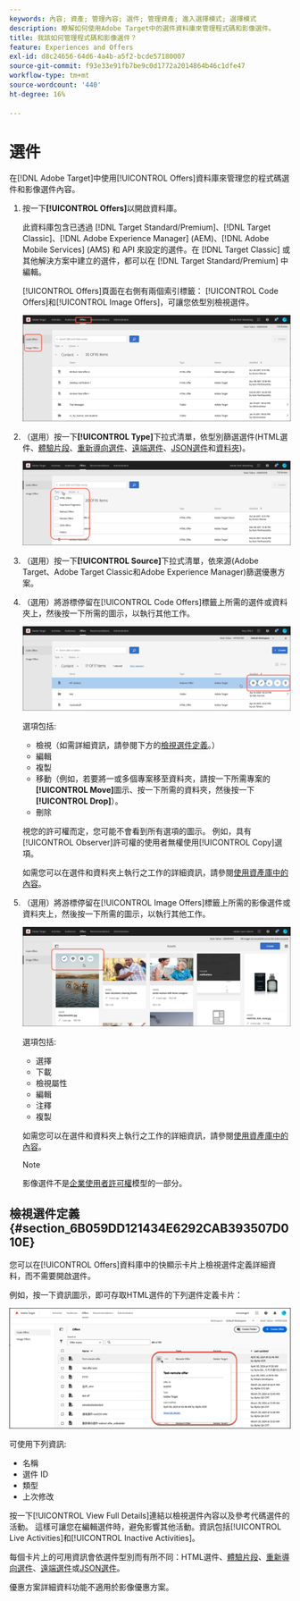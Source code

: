 ```yaml
---
keywords: 內容; 資產; 管理內容; 選件; 管理資產; 進入選擇模式; 選擇模式
description: 瞭解如何使用Adobe Target中的選件資料庫來管理程式碼和影像選件。
title: 我該如何管理程式碼和影像選件？
feature: Experiences and Offers
exl-id: d8c24656-64d6-4a4b-a5f2-bcde57180007
source-git-commit: f93e33e91fb7be9c0d1772a2014864b46c1dfe47
workflow-type: tm+mt
source-wordcount: '440'
ht-degree: 16%

---
```


# 選件

在[!DNL Adobe Target]中使用[!UICONTROL Offers]資料庫來管理您的程式碼選件和影像選件內容。

1. 按一下&#x200B;**[!UICONTROL Offers]**&#x200B;以開啟資料庫。

   此資料庫包含已透過 [!DNL Target Standard/Premium]、[!DNL Target Classic]、[!DNL Adobe Experience Manager] (AEM)、[!DNL Adobe Mobile Services] (AMS) 和 API 來設定的選件。在 [!DNL Target Classic] 或其他解決方案中建立的選件，都可以在 [!DNL Target Standard/Premium] 中編輯。

   [!UICONTROL Offers]頁面在右側有兩個索引標籤： [!UICONTROL Code Offers]和[!UICONTROL Image Offers]，可讓您依型別檢視選件。

   ![選件頁面顯示代碼選件和影像選件索引標籤](/help/main/c-experiences/c-manage-content/assets/offers-page.png)

1. （選用）按一下&#x200B;**[!UICONTROL Type]**&#x200B;下拉式清單，依型別篩選選件(HTML選件、[體驗片段](/help/main/c-experiences/c-manage-content/aem-experience-fragments.md)、[重新導向選件](/help/main/c-experiences/c-manage-content/offer-redirect.md)、[遠端選件](/help/main/c-experiences/c-manage-content/about-remote-offers.md)、[JSON選件](/help/main/c-experiences/c-manage-content/create-json-offer.md)和[資料夾](/help/main/c-experiences/c-manage-content/create-content-folder.md))。

   ![offers_filter影像](assets/offers_filter.png)

1. （選用）按一下&#x200B;**[!UICONTROL Source]**&#x200B;下拉式清單，依來源(Adobe Target、Adobe Target Classic和Adobe Experience Manager)篩選優惠方案。

1. （選用）將游標停留在[!UICONTROL Code Offers]標籤上所需的選件或資料夾上，然後按一下所需的圖示，以執行其他工作。

   ![代碼選件選項](assets/offer-picker-large.png)

   選項包括:

   * 檢視（如需詳細資訊，請參閱下方的[檢視選件定義](#section_6B059DD121434E6292CAB393507D010E)。）
   * 編輯
   * 複製
   * 移動（例如，若要將一或多個專案移至資料夾，請按一下所需專案的&#x200B;**[!UICONTROL Move]**&#x200B;圖示、按一下所需的資料夾，然後按一下&#x200B;**[!UICONTROL Drop]**）。
   * 刪除

   視您的許可權而定，您可能不會看到所有選項的圖示。 例如，具有[!UICONTROL Observer]許可權的使用者無權使用[!UICONTROL Copy]選項。

   如需您可以在選件和資料夾上執行之工作的詳細資訊，請參閱[使用資產庫中的內容](/help/main/c-experiences/c-manage-content/assets-working.md)。

1. （選用）將游標停留在[!UICONTROL Image Offers]標籤上所需的影像選件或資料夾上，然後按一下所需的圖示，以執行其他工作。

   ![影像選件選項](/help/main/c-experiences/c-manage-content/assets/image-offers-icons.png)

   選項包括:

   * 選擇
   * 下載
   * 檢視屬性
   * 編輯
   * 注釋
   * 複製

   如需您可以在選件和資料夾上執行之工作的詳細資訊，請參閱[使用資產庫中的內容](/help/main/c-experiences/c-manage-content/assets-working.md)。

   >[!NOTE]
   >
   >影像選件不是[企業使用者許可權](/help/main/administrating-target/c-user-management/property-channel/property-channel.md)模型的一部分。


## 檢視選件定義 {#section_6B059DD121434E6292CAB393507D010E}

您可以在[!UICONTROL Offers]資料庫中的快顯示卡片上檢視選件定義詳細資料，而不需要開啟選件。

例如，按一下資訊圖示，即可存取HTML選件的下列選件定義卡片：

![offer-card-html影像](assets/offer-card-html-new.png)

可使用下列資訊:

* 名稱
* 選件 ID
* 類型
* 上次修改

按一下[!UICONTROL View Full Details]連結以檢視選件內容以及參考代碼選件的活動。 這樣可讓您在編輯選件時，避免影響其他活動。資訊包括[!UICONTROL Live Activities]和[!UICONTROL Inactive Activities]。

每個卡片上的可用資訊會依選件型別而有所不同：HTML選件、[體驗片段](/help/main/c-experiences/c-manage-content/aem-experience-fragments.md)、[重新導向選件](/help/main/c-experiences/c-manage-content/offer-redirect.md)、[遠端選件](/help/main/c-experiences/c-manage-content/about-remote-offers.md)或[JSON選件](/help/main/c-experiences/c-manage-content/create-json-offer.md)。

優惠方案詳細資料功能不適用於影像優惠方案。

<!--

## Training video: The Content Repository ![Overview badge](/help/main/assets/overview.png)

This video includes information about managing offers.

* Connection between the [Experience Cloud Asset Library](https://experienceleague.adobe.com/docs/core-services/interface/assets/creative-cloud.html) and the Target Content Library 
* Custom HTML Offers 
* Custom HTML Offer in the [!UICONTROL Visual Experience Composer]

>[!VIDEO](https://video.tv.adobe.com/v/17387)

-->
